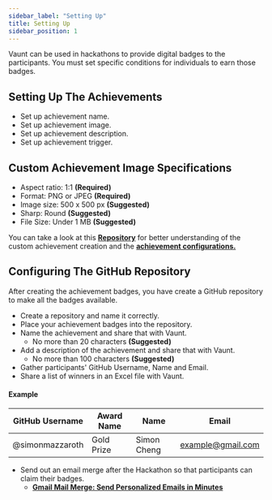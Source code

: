 ```yaml
---
sidebar_label: "Setting Up"
title: Setting Up
sidebar_position: 1
---
```


Vaunt can be used in hackathons to provide digital badges to the participants. You must set specific conditions for individuals to earn those badges.

## Setting Up The Achievements

- Set up achievement name.
- Set up achievement image.
- Set up achievement description.
- Set up achievement trigger.

## Custom Achievement Image Specifications
- Aspect ratio: 1:1 **(Required)**
- Format: PNG or JPEG **(Required)**
- Image size: 500 x 500 px **(Suggested)**
- Sharp: Round **(Suggested)**
- File Size: Under 1 MB **(Suggested)**

You can take a look at this **[Repository](https://github.com/ojasaklechayt/defy24-online-badges/tree/main/images)** for better understanding of the custom achievement creation and the **[achievement configurations.](https://docs.vaunt.dev/features/achievements)**

## Configuring The GitHub Repository

After creating the achievement badges, you have create a GitHub repository to make all the badges available.

- Create a repository and name it correctly.
- Place your achievement badges into the repository.
- Name the achievement and share that with Vaunt.
    - No more than 20 characters **(Suggested)**
- Add a description of the achievement and share that with Vaunt.
    - No more than 100 characters **(Suggested)**
- Gather participants' GitHub Username, Name and Email.
- Share a list of winners in an Excel file with Vaunt.

#### Example
| GitHub Username | Award Name | Name | Email |
|-------|----------------------|------|--------------------------|
| @simonmazzaroth | Gold Prize | Simon Cheng | example@gmail.com |

- Send out an email merge after the Hackathon so that participants can claim their badges.
    - **[Gmail Mail Merge: Send Personalized Emails in Minutes](https://support.google.com/mail/answer/12921167?hl=en)**

